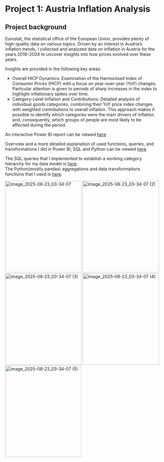 
# Project 1: Austria Inflation Analysis

## Project background
Eurostat, the statistical office of the European Union, provides plenty of high-quality data on various topics. 
Driven by an interest in Austria’s inflation trends, I collected and analyzed data on inflation in Austria for the years 2016–2024 to uncover insights into how prices
evolved over these years.

Insights are provided in the following key areas:

- Overall HICP Dynamics: Examination of the Harmonised Index of Consumer Prices (HICP) with a focus on year-over-year (YoY) changes. 
Particular attention is given to periods of sharp increases in the index to highlight inflationary spikes over time.
- Category-Level Inflation and Contributions: Detailed analysis of individual goods categories, combining their YoY price index changes with weighted contributions to overall inflation. 
This approach makes it possible to identify which categories were the main drivers of inflation and, consequently, which groups of people are most likely to be affected during the period.

An interactive Power BI report can be viewed [here](https://app.powerbi.com/view?r=eyJrIjoiNGJiOGYwZTEtMTYwYi00MjZhLTllYWQtNWJiZDVmNWQ4NTBhIiwidCI6IjJmNzE5YzAyLTc1ZmQtNDNiOC1iYzYxLTI4ZTUyYjE4YzQ4YiIsImMiOjl9)  

Overview and a more detailed explanation of used functions, queries, and transformations I did in Power BI, SQL and Python can be viewed [here](projects-resources/inflationAT).  

The SQL queries that I implemented to establish a working category hierarchy for my data model is [here](projectresources/inflationAT/contributionhierarchy.sql).  
The Python(mostly pandas) aggregations and data transformations functions that I used is [here](projectresources/inflationAT/datatransform-pandas.py).  


<img width="250" height="300" alt="image_2025-08-23_03-34-07" src="https://github.com/user-attachments/assets/564eea09-9f9e-4618-9eff-7b397628f8c6" />
<img width="250" height="300" alt="image_2025-08-23_03-34-07 (2)" src="https://github.com/user-attachments/assets/c42aec84-8665-4d31-8e93-eaeeef0ff7fc" />
<img width="250" height="300" alt="image_2025-08-23_03-34-07 (3)" src="https://github.com/user-attachments/assets/6a8f32d6-1c2f-469d-8b2e-aca570cea43e" />
<img width="250" height="300" alt="image_2025-08-23_03-34-07 (4)" src="https://github.com/user-attachments/assets/bec54be2-f6da-4188-8158-882574ea7915" />
<img width="250" height="300" alt="image_2025-08-23_03-34-07 (5)" src="https://github.com/user-attachments/assets/59e7dfef-3243-46fc-ba57-008e9b663ab1" />
